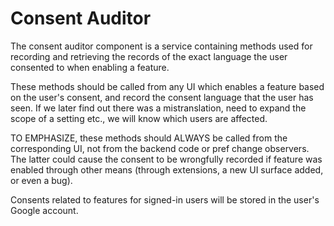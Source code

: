 # Consent Auditor

The consent auditor component is a service containing methods used for
recording and retrieving the records of the exact language the user consented to
when enabling a feature.

These methods should be called from any UI which enables a feature based on
the user's consent, and record the consent language that the user has seen.
If we later find out there was a mistranslation, need to expand the scope of
a setting etc., we will know which users are affected.

TO EMPHASIZE, these methods should ALWAYS be called from the corresponding UI,
not from the backend code or pref change observers. The latter could cause
the consent to be wrongfully recorded if feature was enabled through other
means (through extensions, a new UI surface added, or even a bug).

Consents related to features for signed-in users will be stored in the user's
Google account.
